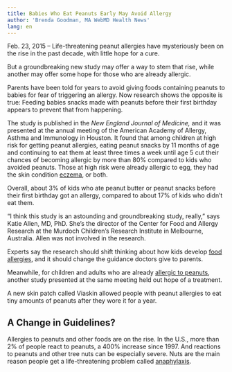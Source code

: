 ```yaml
---
title: Babies Who Eat Peanuts Early May Avoid Allergy
author: 'Brenda Goodman, MA WebMD Health News'
lang: en
---
```


Feb. 23, 2015 – Life-threatening peanut allergies have mysteriously been on the rise in the past decade, with little hope for a cure.

But a groundbreaking new study may offer a way to stem that rise, while another may offer some hope for those who are already allergic.

Parents have been told for years to avoid giving foods containing peanuts to babies for fear of triggering an allergy. Now research shows the opposite is true: Feeding babies snacks made with peanuts before their first birthday appears to prevent that from happening.

The study is published in the *New England Journal of Medicine,* and it was presented at the annual meeting of the American Academy of Allergy, Asthma and Immunology in Houston. It found that among children at high risk for getting peanut allergies, eating peanut snacks by 11 months of age and continuing to eat them at least three times a week until age 5 cut their chances of becoming allergic by more than 80% compared to kids who avoided peanuts. Those at high risk were already allergic to egg, they had the skin condition [eczema], or both.

Overall, about 3% of kids who ate peanut butter or peanut snacks before their first birthday got an allergy, compared to about 17% of kids who didn’t eat them.

“I think this study is an astounding and groundbreaking study, really,” says Katie Allen, MD, PhD. She’s the director of the Center for Food and Allergy Research at the Murdoch Children’s Research Institute in Melbourne, Australia. Allen was not involved in the research.

Experts say the research should shift thinking about how kids develop [food allergies], and it should change the guidance doctors give to parents.

Meanwhile, for children and adults who are already [allergic to peanuts], another study presented at the same meeting held out hope of a treatment.

A new skin patch called Viaskin allowed people with peanut allergies to eat tiny amounts of peanuts after they wore it for a year.

## A Change in Guidelines?

Allergies to peanuts and other foods are on the rise. In the U.S., more than 2% of people react to peanuts, a 400% increase since 1997. And reactions to peanuts and other tree nuts can be especially severe. Nuts are the main reason people get a life-threatening problem called [anaphylaxis].

  [eczema]: http://www.webmd.com/skin-problems-and-treatments/eczema/default.htm
  [food allergies]: http://www.webmd.com/allergies/guide/food-allergy-intolerances
  [allergic to peanuts]: http://www.webmd.com/allergies/guide/nut-allergy
  [anaphylaxis]: http://www.webmd.com/allergies/guide/anaphylaxis
